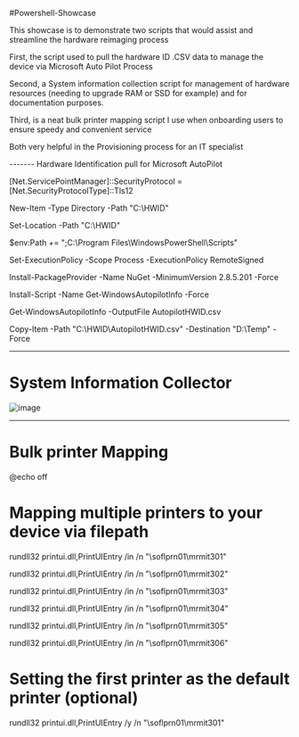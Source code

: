 #Powershell-Showcase

This showcase is to demonstrate two scripts that would assist and streamline the hardware reimaging process

First, the script used to pull the hardware ID .CSV data to manage the device via Microsoft Auto Pilot Process

Second, a System information collection script for management of hardware resources (needing to upgrade RAM or SSD for example) and for documentation purposes.

Third, is a neat bulk printer mapping script I use when onboarding users to ensure speedy and convenient service

Both very helpful in the Provisioning process for an IT specialist


------- Hardware Identification pull for Microsoft AutoPilot

[Net.ServicePointManager]::SecurityProtocol = [Net.SecurityProtocolType]::Tls12

New-Item -Type Directory -Path "C:\HWID"


Set-Location -Path "C:\HWID"


$env:Path += ";C:\Program Files\WindowsPowerShell\Scripts"


Set-ExecutionPolicy -Scope Process -ExecutionPolicy RemoteSigned

Install-PackageProvider -Name NuGet -MinimumVersion 2.8.5.201 -Force

Install-Script -Name Get-WindowsAutopilotInfo -Force

Get-WindowsAutopilotInfo -OutputFile AutopilotHWID.csv

Copy-Item -Path "C:\HWID\AutopilotHWID.csv" -Destination "D:\Temp" -Force


---------------------------------------------------------------------------------------------

# System Information Collector


![image](https://github.com/Applepancakes/PS-Showcase/assets/158091426/1541488d-5e89-44ab-b060-a48cf83663d3)





-----------------------------------------------------------------------------------------------

# Bulk printer Mapping




@echo off

# Mapping multiple printers to your device via filepath

rundll32 printui.dll,PrintUIEntry /in /n "\soflprn01\mrmit301"

rundll32 printui.dll,PrintUIEntry /in /n "\soflprn01\mrmit302"

rundll32 printui.dll,PrintUIEntry /in /n "\soflprn01\mrmit303"

rundll32 printui.dll,PrintUIEntry /in /n "\soflprn01\mrmit304"

rundll32 printui.dll,PrintUIEntry /in /n "\soflprn01\mrmit305"

rundll32 printui.dll,PrintUIEntry /in /n "\soflprn01\mrmit306"


# Setting the first printer as the default printer (optional)

rundll32 printui.dll,PrintUIEntry /y /n "\soflprn01\mrmit301"





